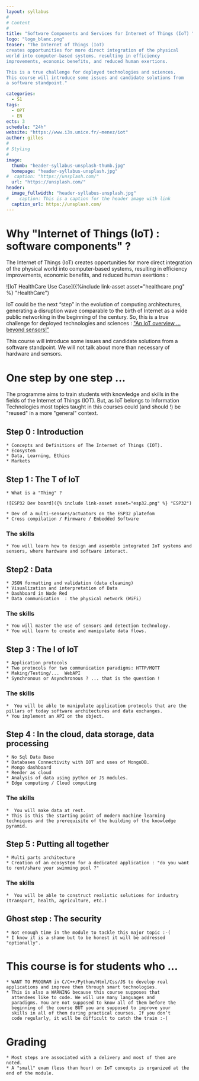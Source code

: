 ```yaml
---
layout: syllabus
#
# Content
#
title: "Software Components and Services for Internet of Things (IoT) "
logo: "logo_blanc.png"
teaser: "The Internet of Things (IoT)
creates opportunities for more direct integration of the physical
world into computer-based systems, resulting in efficiency
improvements, economic benefits, and reduced human exertions.

This is a true challenge for deployed technologies and sciences.
This course will introduce some issues and candidate solutions from
a software standpoint."

categories:
  - S1
tags:
  - OPT
  - EN
ects: 3
schedule: "24h"
website: "https://www.i3s.unice.fr/~menez/iot"
author: gilles
#
# Styling
#
image:
  thumb: "header-syllabus-unsplash-thumb.jpg"
  homepage: "header-syllabus-unsplash.jpg"
#  caption: "https://unsplash.com/"
  url: "https://unsplash.com/"
header:
  image_fullwidth: "header-syllabus-unsplash.jpg"
#    caption: This is a caption for the header image with link
  caption_url: https://unsplash.com/
---
```


# Why "Internet of Things (IoT) : software components" ?

 The Internet of Things (IoT) creates opportunities for more direct
 integration of the physical world into computer-based systems,
 resulting in efficiency improvements, economic benefits, and reduced
 human exertions : 
 
 ![IoT HealthCare Use Case]({%include link-asset asset="healthcare.png" %} "HealthCare")
 
 IoT could be the next “step” in the evolution of computing
 architectures, generating a disruption wave comparable to the birth
 of Internet as a wide public networking in the beginning of the
 century. So, this is a true challenge for deployed technologies and
 sciences  : ["An IoT overview ... beyond sensors!"](https://youtu.be/l6bwYSadPTA)
 
 This course will introduce some issues and candidate solutions from a
 software standpoint. We will not talk about more than necessary of
 hardware and sensors.

# One step by one step ...

The programme aims to train students with knowledge and skills in the
fields of the Internet of Things (IOT). But, as IoT belongs to
Information Technologies most topics taught in this courses could (and
should !) be "reused" in a more "general" context. 

## Step 0 : Introduction 
	* Concepts and Definitions of The Internet of Things (IOT).
	* Ecosystem
	* Data, Learning, Ethics
	* Markets
	
## Step 1 : The T of IoT
	* What is a "Thing" ?
	
	![ESP32 Dev board]({% include link-asset asset="esp32.png" %} "ESP32")
	
	* Dev of a multi-sensors/actuators on the ESP32 platefom
    * Cross compilation / Firmware / Embedded Software 

### The skills
	* You will learn how to design and assemble integrated IoT systems and sensors, where hardware and software interact.
	
## Step2 : Data 
    * JSON formatting and validation (data cleaning)
	* Visualization and interpretation of Data 
    * Dashboard in Node Red
	* Data communication  : the physical network (WiFi)

### The skills
	* You will master the use of sensors and detection technology.
	* You will learn to create and manipulate data flows. 

## Step 3  : The I of IoT
	* Application protocols 
	* Two protocols for two communication paradigms: HTTP/MQTT 
	* Making/Testing/...  WebAPI
	* Synchronous or Asynchronous ? ... that is the question !
	
### The skills	
	*  You will be able to manipulate application protocols that are the pillars of today software architectures and data exchanges.
	* You implement an API on the object.
	
## Step 4 : In the cloud, data storage, data processing 
	* No Sql Data Base
	* Databases Connectivity with IOT and uses of MongoDB.
	* Mongo dashboard
	* Render as cloud
	* Analysis of data using python or JS modules.
	* Edge computing / Cloud computing

### The skills	
	*  You will make data at rest. 
	* This is this the starting point of modern machine learning techniques and the prerequisite of the building of the knowledge pyramid.

## Step 5 : Putting all together
	* Multi parts architecture
	* Creation of an ecosystem for a dedicated application : "do you want to rent/share your swimming pool ?" 
	
### The skills	
	*  You will be able to construct realistic solutions for industry (transport, health, agriculture, etc.)
	
## Ghost step  : The security
	* Not enough time in the module to tackle this major topic :-( 
	* I know it is a shame but to be honest it will be addressed "optionally".

# This course is for students who ...
	* WANT TO PROGRAM in C/C++/Python/Html/Css/JS to develop real applications and improve them through smart technologies.
	* This is also a WARNING because this course supposes that
      attendees like to code. We will use many languages and
      paradigms. You are not supposed to know all of them before the
      beginning of the course BUT you are supposed to improve your
      skills in all of them during practical courses. If you don’t
      code regularly, it will be difficult to catch the train :-(

# Grading
	* Most steps are associated with a delivery and most of them are noted.
	* A "small" exam (less than hour) on IoT concepts is organized at the end of the module.
